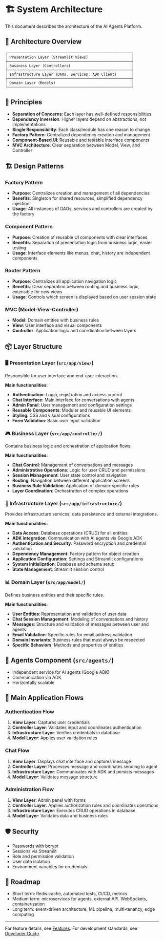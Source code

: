 # 🏗️ System Architecture

This document describes the architecture of the AI Agents Platform.

## 📐 Architecture Overview

```
┌─────────────────────────────────────────────────────────┐
│ Presentation Layer (Streamlit Views)                    │
├─────────────────────────────────────────────────────────┤
│ Business Layer (Controllers)                            │
├─────────────────────────────────────────────────────────┤
│ Infrastructure Layer (DAOs, Services, ADK Client)       │
├─────────────────────────────────────────────────────────┤
│ Domain Layer (Models)                                   │
└─────────────────────────────────────────────────────────┘
```

## 🎯 Principles
- **Separation of Concerns**: Each layer has well-defined responsibilities
- **Dependency Inversion**: Higher layers depend on abstractions, not implementations
- **Single Responsibility**: Each class/module has one reason to change
- **Factory Pattern**: Centralized dependency creation and management
- **Component-Based UI**: Reusable and testable interface components
- **MVC Architecture**: Clear separation between Model, View, and Controller

## 🏗️ Design Patterns

### Factory Pattern
- **Purpose**: Centralizes creation and management of all dependencies
- **Benefits**: Singleton for shared resources, simplified dependency injection
- **Usage**: All instances of DAOs, services and controllers are created by the factory

### Component Pattern
- **Purpose**: Creation of reusable UI components with clear interfaces
- **Benefits**: Separation of presentation logic from business logic, easier testing
- **Usage**: Interface elements like menus, chat, history are independent components

### Router Pattern
- **Purpose**: Centralizes all application navigation logic
- **Benefits**: Clear separation between routing and business logic, extensible for new views
- **Usage**: Controls which screen is displayed based on user session state

### MVC (Model-View-Controller)
- **Model**: Domain entities with business rules
- **View**: User interface and visual components
- **Controller**: Application logic and coordination between layers

## 📦 Layer Structure

### 🖥️ Presentation Layer (`src/app/view/`)
Responsible for user interface and end-user interaction.

**Main functionalities:**
- **Authentication**: Login, registration and access control
- **Chat Interface**: Main interface for conversations with agents
- **Admin Panel**: User management and configuration settings
- **Reusable Components**: Modular and reusable UI elements
- **Styling**: CSS and visual configurations
- **Form Validation**: Basic user input validation

### 🎮 Business Layer (`src/app/controller/`)
Contains business logic and orchestration of application flows.

**Main functionalities:**
- **Chat Control**: Management of conversations and messages
- **Administrative Operations**: Logic for user CRUD and permissions
- **Session Management**: User state control and navigation
- **Routing**: Navigation between different application screens
- **Business Rule Validation**: Application of domain-specific rules
- **Layer Coordination**: Orchestration of complex operations

### 🔧 Infrastructure Layer (`src/app/infrastructure/`)
Provides infrastructure services, data persistence and external integrations.

**Main functionalities:**
- **Data Access**: Database operations (CRUD) for all entities
- **ADK Integration**: Communication with AI agents via Google ADK
- **Authentication and Security**: Password encryption and credential validation
- **Dependency Management**: Factory pattern for object creation
- **Application Configuration**: Settings and Streamlit configurations
- **System Initialization**: Database and schema setup
- **State Management**: Streamlit session control

### 📊 Domain Layer (`src/app/model/`)
Defines business entities and their specific rules.

**Main functionalities:**
- **User Entities**: Representation and validation of user data
- **Chat Session Management**: Modeling of conversations and history
- **Messages**: Structure and validation of messages between user and agents
- **Email Validation**: Specific rules for email address validation
- **Domain Invariants**: Business rules that must always be respected
- **Specific Behaviors**: Methods and properties of entities

## 🤖 Agents Component (`src/agents/`)
- Independent service for AI agents (Google ADK)
- Communication via ADK
- Horizontally scalable

## 🔄 Main Application Flows

### Authentication Flow
1. **View Layer**: Captures user credentials
2. **Controller Layer**: Validates input and coordinates authentication
3. **Infrastructure Layer**: Verifies credentials in database
4. **Model Layer**: Applies user validation rules

### Chat Flow
1. **View Layer**: Displays chat interface and captures message
2. **Controller Layer**: Processes message and coordinates sending to agent
3. **Infrastructure Layer**: Communicates with ADK and persists messages
4. **Model Layer**: Validates message structure

### Administration Flow
1. **View Layer**: Admin panel with forms
2. **Controller Layer**: Applies authorization rules and coordinates operations
3. **Infrastructure Layer**: Executes CRUD operations in database
4. **Model Layer**: Validates data and business rules

## 🛡️ Security
- Passwords with bcrypt
- Sessions via Streamlit
- Role and permission validation
- User data isolation
- Environment variables for credentials

## 🔮 Roadmap
- Short term: Redis cache, automated tests, CI/CD, metrics
- Medium term: microservices for agents, external API, WebSockets, containerization
- Long term: event-driven architecture, ML pipeline, multi-tenancy, edge computing

---

For feature details, see [Features](features.md).
For development standards, see [Developer Guide](development.md).
